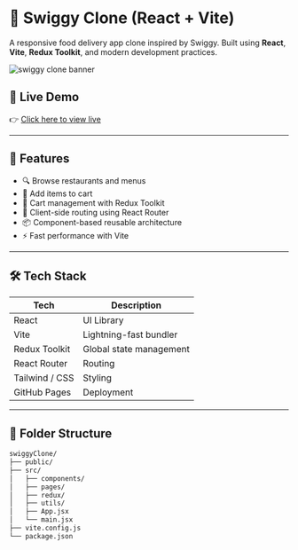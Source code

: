 # 🍔 Swiggy Clone (React + Vite)

A responsive food delivery app clone inspired by Swiggy. Built using **React**, **Vite**, **Redux Toolkit**, and modern development practices.

![swiggy clone banner](./screenshot.png) <!-- Replace with actual screenshot path -->

## 🔗 Live Demo

👉 [Click here to view live](https://prachivandre.github.io/swiggyClone/)

---

## 🚀 Features

- 🔍 Browse restaurants and menus
- 🍔 Add items to cart
- 🛒 Cart management with Redux Toolkit
- 🧭 Client-side routing using React Router
- 📦 Component-based reusable architecture
- ⚡️ Fast performance with Vite

---

## 🛠 Tech Stack

| Tech | Description |
|------|-------------|
| React | UI Library |
| Vite | Lightning-fast bundler |
| Redux Toolkit | Global state management |
| React Router | Routing |
| Tailwind / CSS | Styling |
| GitHub Pages | Deployment |

---

## 📁 Folder Structure

```bash
swiggyClone/
├── public/
├── src/
│   ├── components/
│   ├── pages/
│   ├── redux/
│   ├── utils/
│   ├── App.jsx
│   └── main.jsx
├── vite.config.js
└── package.json
